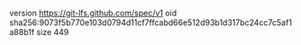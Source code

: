 version https://git-lfs.github.com/spec/v1
oid sha256:9073f5b770e103d0794d11cf7ffcabd66e512d93b1d317bc24cc7c5af1a88b1f
size 449

